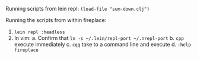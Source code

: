 Running scripts from lein repl:
```(load-file "sum-down.clj")```

Running the scripts from within fireplace:

1. ```lein repl :headless```
2. In vim:
    a. Confirm that ```ln -s ~/.lein/repl-port ~/.nrepl-port```
    b. ```cpp``` execute immediately
    c. ```cqq``` take to a command line and execute
    d. ```:help fireplace```
